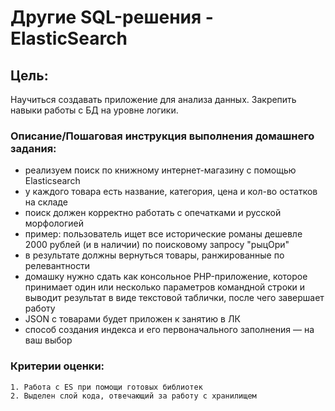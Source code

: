 # Другие SQL-решения - ElasticSearch

 ## Цель:
Научиться создавать приложение для анализа данных.
Закрепить навыки работы с БД на уровне логики.

 ### Описание/Пошаговая инструкция выполнения домашнего задания:

- реализуем поиск по книжному интернет-магазину с помощью Elasticsearch
- у каждого товара есть название, категория, цена и кол-во остатков на складе
- поиск должен корректно работать с опечатками и русской морфологией
- пример: пользователь ищет все исторические романы дешевле 2000 рублей (и в наличии) по поисковому запросу "рыцОри"
- в результате должны вернуться товары, ранжированные по релевантности
- домашку нужно сдать как консольное PHP-приложение, которое принимает один или несколько параметров командной строки и выводит результат в виде текстовой таблички, после чего завершает работу
- JSON с товарами будет приложен к занятию в ЛК
- способ создания индекса и его первоначального заполнения — на ваш выбор
### Критерии оценки:
    
    1. Работа c ES при помощи готовых библиотек
    2. Выделен слой кода, отвечающий за работу с хранилищем
